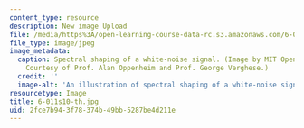 ```yaml
---
content_type: resource
description: New image Upload
file: /media/https%3A/open-learning-course-data-rc.s3.amazonaws.com/6-011-introduction-to-communication-control-and-signal-processing-spring-2010/2fce7b943f78374b49bb5287be4d211e_6-011s10-th.jpg
file_type: image/jpeg
image_metadata:
  caption: Spectral shaping of a white-noise signal. (Image by MIT OpenCourseWare.
    Courtesy of Prof. Alan Oppenheim and Prof. George Verghese.)
  credit: ''
  image-alt: 'An illustration of spectral shaping of a white-noise signal. '
resourcetype: Image
title: 6-011s10-th.jpg
uid: 2fce7b94-3f78-374b-49bb-5287be4d211e
---
```

